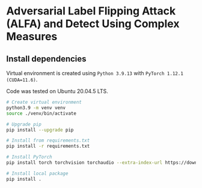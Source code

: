 # Adversarial Label Flipping Attack (ALFA) and Detect Using Complex Measures

## Install dependencies

Virtual environment is created using `Python 3.9.13` with `PyTorch 1.12.1 (CUDA=11.6)`.

Code was tested on Ubuntu 20.04.5 LTS.

```bash
# Create virtual environment
python3.9 -m venv venv
source ./venv/bin/activate

# Upgrade pip
pip install --upgrade pip

# Install from requirements.txt
pip install -r requirements.txt

# Install PyTorch
pip install torch torchvision torchaudio --extra-index-url https://download.pytorch.org/whl/cu116

# Install local package
pip install .

```
